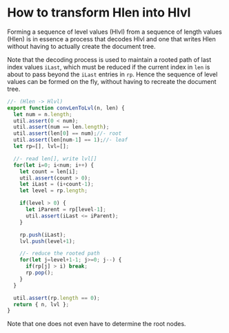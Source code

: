 
# How to transform Hlen into Hlvl

Forming a sequence of level values (Hlvl) from a sequence of length values
(Hlen) is in essence a process that decodes Hlvl and one that writes Hlen
without having to actually create the document tree.

Note that the decoding process is used to maintain a rooted path of last index
values `iLast`, which must be reduced if the current index in `len` is about
to pass beyond the `iLast` entries in `rp`. Hence the sequence of level values
can be formed on the fly, without having to recreate the document tree.

```js
//- (Hlen -> Hlvl)
export function convLenToLvl(n, len) {
  let num = n.length;
  util.assert(0 < num);
  util.assert(num == len.length);
  util.assert(len[0] == num);//- root
  util.assert(len[num-1] == 1);//- leaf
  let rp=[], lvl=[];

  //- read len[], write lvl[]
  for(let i=0; i<num; i++) {
    let count = len[i];
    util.assert(count > 0);
    let iLast = (i+count-1);
    let level = rp.length;

    if(level > 0) {
      let iParent = rp[level-1];
      util.assert(iLast <= iParent);
    }

    rp.push(iLast);
    lvl.push(level+1);

    //- reduce the rooted path
    for(let j=level+1-1; j>=0; j--) {
      if(rp[j] > i) break;
      rp.pop();
    }
  }

  util.assert(rp.length == 0);
  return { n, lvl };
}
```

Note that one does not even have to determine the root nodes.
